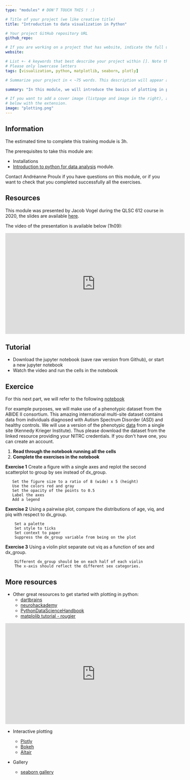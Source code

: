 ```yaml
---
type: "modules" # DON'T TOUCH THIS ! :)

# Title of your project (we like creative title)
title: "Introduction to data visualization in Python"

# Your project GitHub repository URL
github_repo:

# If you are working on a project that has website, indicate the full url including "https://" below or leave it empty.
website:

# List +- 4 keywords that best describe your project within []. Note that the project summary also involves a number of key words. Those are listed on top of the [github repository](https://github.com/PSY6983-2021/project_template), click `manage topics`.
# Please only lowercase letters
tags: [visualization, python, matplotlib, seaborn, plotly]

# Summarize your project in < ~75 words. This description will appear at the top of your page and on the list page with other projects..

summary: "In this module, we will introduce the basics of plotting in python with some of most commonly used packages such as matplotlib and seaborn."

# If you want to add a cover image (listpage and image in the right), add it to your directory and indicate the name
# below with the extension.
image: "plotting.png"
---
```

<!-- This is an html comment and this won't appear in the rendered page. You are now editing the "content" area, the core of your description. Everything that you can do in markdown is allowed below. We added a couple of comments to guide your through documenting your progress. -->

## Information

The estimated time to complete this training module is 3h.

The prerequisites to take this module are:
 * Installations
 * [Introduction to python for data analysis](https://psy6983.brainhackmtl.org/modules/python_data_analysis/) module.

Contact Andréanne Proulx if you have questions on this module, or if you want to check that you completed successfully all the exercises.


## Resources
This module was presented by Jacob Vogel during the QLSC 612 course in 2020, the slides are available [here](https://github.com/neurodatascience/course-materials-2020/blob/master/lectures/14-may/01-data-visualization/python_visualization_for_data.ipynb).

The video of the presentation is available below (1h09):
<iframe width="560" height="315" src="https://www.youtube.com/embed/lJyFWTT7sCY" title="YouTube video player" frameborder="0" allow="accelerometer; autoplay; clipboard-write; encrypted-media; gyroscope; picture-in-picture" allowfullscreen></iframe>

## Tutorial

 * Download the jupyter notebook (save raw version from Github), or start a new jupyter notebook 
 * Watch the video and  run the cells in the notebook

## Exercice

For this next part, we will refer to the following [notebook](https://github.com/neurodatascience/course-materials-2020/blob/master/lectures/14-may/01-data-visualization/python_visualization_intro.ipynb)

For example purposes, we will make use of a phenotypic dataset from the ABIDE II consortium. This amazing international multi-site dataset contains data from individuals diagnosed with Autism Spectrum Disorder (ASD) and healthy controls. We will use a version of the phenotypic  [data](http://fcon_1000.projects.nitrc.org/indi/abide/abide_II.html) from a single site (Kennedy Krieger Institute). Thus please download the dataset from the linked resource providing your NITRC credentials. If you don't have one, you can create an account.

1. **Read through the notebook running all the cells**
2. **Complete the exercises in the notebook**

**Exercise 1** Create a figure with a single axes and replot the second scatterplot to group by sex instead of dx_group.

       Set the figure size to a ratio of 8 (wide) x 5 (height)
       Use the colors red and gray
       Set the opacity of the points to 0.5
       Label the axes
       Add a legend
     
**Exercise 2** Using a pairwise plot, compare the distributions of age, viq, and piq with respect to dx_group.

        Set a palette
        Set style to ticks
        Set context to paper
        Suppress the dx_group variable from being on the plot
        
**Exercise 3** Using a violin plot separate out viq as a function of sex and dx_group.

        Different dx_group should be on each half of each violin
        The x-axis should reflect the different sex categories.

## More resources

- Other great resources to get started with plotting in python:
   -  [dartbrains](https://dartbrains.org/content/Introduction_to_Plotting.html)
   -  [neurohackademy](https://github.com/neurohackademy/visualization-in-python/blob/master/visualization-in-python.ipynb)
   -  [PythonDataScienceHandbook](https://nbviewer.jupyter.org/github/jakevdp/PythonDataScienceHandbook/blob/master/notebooks/04.00-Introduction-To-Matplotlib.ipynb)
   -  [matplolib tutorial - rougier](https://github.com/rougier/matplotlib-tutorial)

<iframe width="560" height="315" src="https://www.youtube.com/embed/FwM_6oZo_2g" title="YouTube video player" frameborder="0" allow="accelerometer; autoplay; clipboard-write; encrypted-media; gyroscope; picture-in-picture" allowfullscreen></iframe>

- Interactive plotting 
   - [Plotly](https://plotly.com/python/)
   - [Bokeh](https://docs.bokeh.org/en/latest/index.html)
   - [Altair](https://altair-viz.github.io/)
   
- Gallery
   - [seaborn gallery](https://seaborn.pydata.org/examples/index.html)
